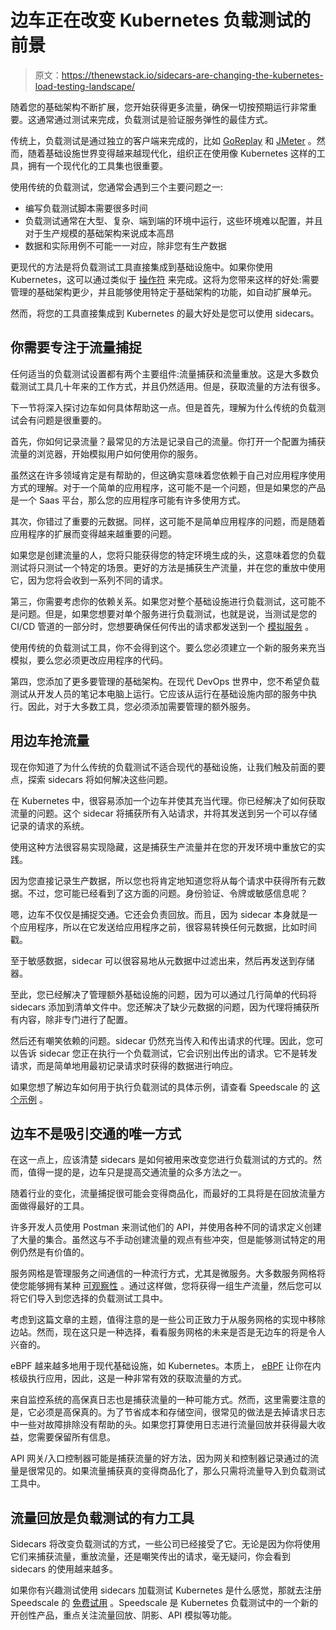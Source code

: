 # 边车正在改变 Kubernetes 负载测试的前景

> 原文：<https://thenewstack.io/sidecars-are-changing-the-kubernetes-load-testing-landscape/>

随着您的基础架构不断扩展，您开始获得更多流量，确保一切按预期运行非常重要。这通常通过测试来完成，负载测试是验证服务弹性的最佳方式。

传统上，负载测试是通过独立的客户端来完成的，比如 [GoReplay](https://goreplay.org/) 和 [JMeter](https://jmeter.apache.org/) 。然而，随着基础设施世界变得越来越现代化，组织正在使用像 Kubernetes 这样的工具，拥有一个现代化的工具集也很重要。

使用传统的负载测试，您通常会遇到三个主要问题之一:

*   编写负载测试脚本需要很多时间
*   负载测试通常在大型、复杂、端到端的环境中运行，这些环境难以配置，并且对于生产规模的基础架构来说成本高昂
*   数据和实际用例不可能一一对应，除非您有生产数据

更现代的方法是将负载测试工具直接集成到基础设施中。如果你使用 Kubernetes，这可以通过类似于 [操作符](https://www.redhat.com/en/topics/containers/what-is-a-kubernetes-operator) 来完成。这将为您带来这样的好处:需要管理的基础架构更少，并且能够使用特定于基础架构的功能，如自动扩展单元。

然而，将您的工具直接集成到 Kubernetes 的最大好处是您可以使用 sidecars。

## **你需要专注于流量捕捉**

任何适当的负载测试设置都有两个主要组件:流量捕获和流量重放。这是大多数负载测试工具几十年来的工作方式，并且仍然适用。但是，获取流量的方法有很多。

下一节将深入探讨边车如何具体帮助这一点。但是首先，理解为什么传统的负载测试会有问题是很重要的。

首先，你如何记录流量？最常见的方法是记录自己的流量。你打开一个配置为捕获流量的浏览器，开始模拟用户如何使用你的服务。

虽然这在许多领域肯定是有帮助的，但这确实意味着您依赖于自己对应用程序使用方式的理解。对于一个简单的应用程序，这可能不是一个问题，但是如果您的产品是一个 Saas 平台，那么您的应用程序可能有许多使用方式。

其次，你错过了重要的元数据。同样，这可能不是简单应用程序的问题，而是随着应用程序的扩展而变得越来越重要的问题。

如果您是创建流量的人，您将只能获得您的特定环境生成的头，这意味着您的负载测试将只测试一个特定的场景。更好的方法是捕获生产流量，并在您的重放中使用它，因为您将会收到一系列不同的请求。

第三，你需要考虑你的依赖关系。如果您对整个基础设施进行负载测试，这可能不是问题。但是，如果您想要对单个服务进行负载测试，也就是说，当测试是您的 CI/CD 管道的一部分时，您想要确保任何传出的请求都发送到一个 [模拟服务](https://speedscale.com/advantages-of-a-mock-api/) 。

使用传统的负载测试工具，你不会得到这个。要么您必须建立一个新的服务来充当模拟，要么您必须更改应用程序的代码。

第四，您添加了更多要管理的基础架构。在现代 DevOps 世界中，您不希望负载测试从开发人员的笔记本电脑上运行。它应该从运行在基础设施内部的服务中执行。因此，对于大多数工具，您必须添加需要管理的额外服务。

## **用边车抢流量**

现在你知道了为什么传统的负载测试不适合现代的基础设施，让我们触及前面的要点，探索 sidecars 将如何解决这些问题。

在 Kubernetes 中，很容易添加一个边车并使其充当代理。你已经解决了如何获取流量的问题。这个 sidecar 将捕获所有入站请求，并将其发送到另一个可以存储记录的请求的系统。

使用这种方法很容易实现隐藏，这是捕获生产流量并在您的开发环境中重放它的实践。

因为您直接记录生产数据，所以您也将肯定地知道您将从每个请求中获得所有元数据。不过，您可能已经看到了这方面的问题。身份验证、令牌或敏感信息呢？

嗯，边车不仅仅是捕捉交通。它还会负责回放。而且，因为 sidecar 本身就是一个应用程序，所以在它发送给应用程序之前，很容易转换任何元数据，比如时间戳。

至于敏感数据，sidecar 可以很容易地从元数据中过滤出来，然后再发送到存储器。

至此，您已经解决了管理额外基础设施的问题，因为可以通过几行简单的代码将 sidecars 添加到清单文件中。您还解决了缺少元数据的问题，因为代理将捕获所有内容，除非专门进行了配置。

然后还有嘲笑依赖的问题。sidecar 仍然充当传入和传出请求的代理。因此，您可以告诉 sidecar 您正在执行一个负载测试，它会识别出传出的请求。它不是转发请求，而是简单地用最初记录请求时获得的数据进行响应。

如果您想了解边车如何用于执行负载测试的具体示例，请查看 Speedscale 的 [这个示例](https://speedscale.com/kubernetes-load-test-tutorial/) 。

## **边车不是吸引交通的唯一方式**

在这一点上，应该清楚 sidecars 是如何被用来改变您进行负载测试的方式的。然而，值得一提的是，边车只是提高交通流量的众多方法之一。

随着行业的变化，流量捕捉很可能会变得商品化，而最好的工具将是在回放流量方面做得最好的工具。

许多开发人员使用 Postman 来测试他们的 API，并使用各种不同的请求定义创建了大量的集合。虽然这与不手动创建流量的观点有些冲突，但是能够测试特定的用例仍然是有价值的。

服务网格是管理服务之间通信的一种流行方式，尤其是微服务。大多数服务网格将使您能够拥有某种 [可观察性](https://istio.io/latest/docs/concepts/observability/) 。通过这样做，您将获得一组生产流量，然后您可以将它们导入到您选择的负载测试工具中。

考虑到这篇文章的主题，值得注意的是一些公司正致力于从服务网格的实现中移除边站。然而，现在这只是一种选择，看看服务网格的未来是否是无边车的将是令人兴奋的。

eBPF 越来越多地用于现代基础设施，如 Kubernetes。本质上， [eBPF](https://www.tigera.io/learn/guides/ebpf/) 让你在内核级执行应用，因此，这是一种非常有效的获取流量的方式。

来自监控系统的高保真日志也是捕获流量的一种可能方式。然而，这里需要注意的是，它必须是高保真的。为了节省成本和存储空间，很常见的做法是去掉请求日志中一些对故障排除没有帮助的头。如果您打算使用日志进行流量回放并获得最大收益，您需要保留所有信息。

API 网关/入口控制器可能是捕获流量的好方法，因为网关和控制器记录通过的流量是很常见的。如果流量捕获真的变得商品化了，那么只需将流量导入到负载测试工具中。

## **流量回放是负载测试的有力工具**

Sidecars 将改变负载测试的方式，一些公司已经接受了它。无论是因为你将使用它们来捕获流量，重放流量，还是嘲笑传出的请求，毫无疑问，你会看到 sidecars 的使用越来越多。

如果你有兴趣测试使用 sidecars 加载测试 Kubernetes 是什么感觉，那就去注册 Speedscale 的 [免费试用](https://speedscale.com/free-trial/) 。Speedscale 是 Kubernetes 负载测试中的一个新的开创性产品，重点关注流量回放、阴影、API 模拟等功能。

<svg xmlns:xlink="http://www.w3.org/1999/xlink" viewBox="0 0 68 31" version="1.1"><title>Group</title> <desc>Created with Sketch.</desc></svg>